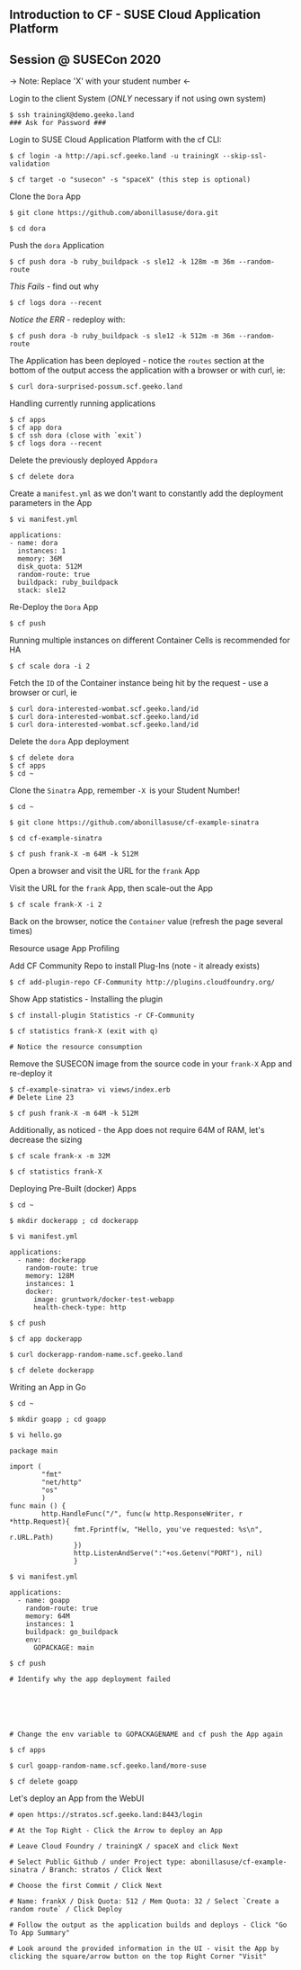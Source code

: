 ## Introduction to CF - SUSE Cloud Application Platform

## Session @ SUSECon 2020


-> Note: Replace 'X' with your student number <-

Login to the client System (*ONLY* necessary if not using own system)

    $ ssh trainingX@demo.geeko.land
    ### Ask for Password ###

Login to SUSE Cloud Application Platform with the cf CLI:

    $ cf login -a http://api.scf.geeko.land -u trainingX --skip-ssl-validation
    
    $ cf target -o "susecon" -s "spaceX" (this step is optional)


Clone the `Dora` App
    
    $ git clone https://github.com/abonillasuse/dora.git

    $ cd dora

Push the `dora` Application

    $ cf push dora -b ruby_buildpack -s sle12 -k 128m -m 36m --random-route
    
*This Fails* - find out why
    
    $ cf logs dora --recent
    
*Notice the ERR* - redeploy with:  
    
    $ cf push dora -b ruby_buildpack -s sle12 -k 512m -m 36m --random-route
    
The Application has been deployed - notice the `routes` section at the bottom of the output
access the application with a browser or with curl, ie:

    $ curl dora-surprised-possum.scf.geeko.land

Handling currently running applications

    $ cf apps
    $ cf app dora
    $ cf ssh dora (close with `exit`)
    $ cf logs dora --recent

Delete the previously deployed App`dora`

    $ cf delete dora

Create a `manifest.yml` as we don't want to constantly add the deployment parameters in the App

    $ vi manifest.yml
    
```    
applications:
- name: dora
  instances: 1
  memory: 36M
  disk_quota: 512M
  random-route: true
  buildpack: ruby_buildpack
  stack: sle12
```

Re-Deploy the `Dora` App

    $ cf push
    
Running multiple instances on different Container Cells is recommended for HA

    $ cf scale dora -i 2

Fetch the `ID` of the Container instance being hit by the request - use a browser or curl, ie

    $ curl dora-interested-wombat.scf.geeko.land/id
    $ curl dora-interested-wombat.scf.geeko.land/id
    $ curl dora-interested-wombat.scf.geeko.land/id

Delete the `dora` App deployment

    $ cf delete dora
    $ cf apps
    $ cd ~

Clone the `Sinatra` App, remember `-X `is your Student Number! 

    $ cd ~
    
    $ git clone https://github.com/abonillasuse/cf-example-sinatra

    $ cd cf-example-sinatra

    $ cf push frank-X -m 64M -k 512M

Open a browser and visit the URL for the `frank` App

Visit the URL for the `frank` App, then scale-out the App

    $ cf scale frank-X -i 2
    
Back on the browser, notice the `Container` value (refresh the page several times)


Resource usage App Profiling

Add CF Community Repo to install Plug-Ins (note - it already exists)

    $ cf add-plugin-repo CF-Community http://plugins.cloudfoundry.org/

Show App statistics - Installing the plugin

    $ cf install-plugin Statistics -r CF-Community

    $ cf statistics frank-X (exit with q)

    # Notice the resource consumption

Remove the SUSECON image from the source code in your `frank-X` App and re-deploy it

    $ cf-example-sinatra> vi views/index.erb
    # Delete Line 23
    
    $ cf push frank-X -m 64M -k 512M
    
Additionally, as noticed - the App does not require 64M of RAM, let's decrease the sizing

    $ cf scale frank-x -m 32M
    
    $ cf statistics frank-X



Deploying Pre-Built (docker) Apps

    $ cd ~
    
    $ mkdir dockerapp ; cd dockerapp
    
    $ vi manifest.yml
```
applications:
  - name: dockerapp
    random-route: true
    memory: 128M
    instances: 1
    docker:
      image: gruntwork/docker-test-webapp
      health-check-type: http
 ```     
 
    $ cf push 

    $ cf app dockerapp
    
    $ curl dockerapp-random-name.scf.geeko.land
    
    $ cf delete dockerapp


Writing an App in Go

    $ cd ~
    
    $ mkdir goapp ; cd goapp
    
    $ vi hello.go
```
package main

import (
        "fmt"
        "net/http"
        "os"
        )
func main () {
        http.HandleFunc("/", func(w http.ResponseWriter, r *http.Request){
                fmt.Fprintf(w, "Hello, you've requested: %s\n", r.URL.Path)
                })
                http.ListenAndServe(":"+os.Getenv("PORT"), nil)
                }
  ```           
 
    $ vi manifest.yml
```
applications:
  - name: goapp
    random-route: true
    memory: 64M
    instances: 1
    buildpack: go_buildpack
    env:
      GOPACKAGE: main
```
    $ cf push
    
    # Identify why the app deployment failed
    
    
    
    
    
    
    # Change the env variable to GOPACKAGENAME and cf push the App again
    
    $ cf apps

    $ curl goapp-random-name.scf.geeko.land/more-suse

    $ cf delete goapp
    
    
    
Let's deploy an App from the WebUI

    # open https://stratos.scf.geeko.land:8443/login
    
    # At the Top Right - Click the Arrow to deploy an App
    
    # Leave Cloud Foundry / trainingX / spaceX and click Next
    
    # Select Public Github / under Project type: abonillasuse/cf-example-sinatra / Branch: stratos / Click Next
    
    # Choose the first Commit / Click Next
    
    # Name: frankX / Disk Quota: 512 / Mem Quota: 32 / Select `Create a random route` / Click Deploy
    
    # Follow the output as the application builds and deploys - Click "Go To App Summary"
    
    # Look around the provided information in the UI - visit the App by clicking the square/arrow button on the top Right Corner "Visit"



